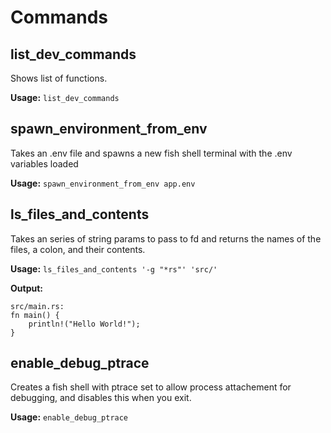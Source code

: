 # Commands

## list_dev_commands

Shows list of functions.

**Usage:** `list_dev_commands`

## spawn_environment_from_env

Takes an .env file and spawns a new fish shell terminal with the .env variables loaded

**Usage:** `spawn_environment_from_env app.env`

## ls_files_and_contents

Takes an series of string params to pass to fd and returns the names of the files, a colon, and their contents.

**Usage:** `ls_files_and_contents '-g "*rs"' 'src/'`

**Output:**

```
src/main.rs:
fn main() {
    println!("Hello World!");
}

```

## enable_debug_ptrace

Creates a fish shell with ptrace set to allow process attachement for debugging, and disables this when you exit.

**Usage:** `enable_debug_ptrace`